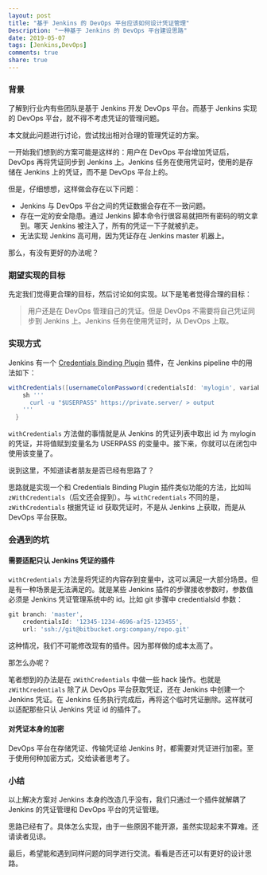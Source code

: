 ```yaml
---
layout: post
title: "基于 Jenkins 的 DevOps 平台应该如何设计凭证管理"
Description: "一种基于 Jenkins 的 DevOps 平台建设思路"
date: 2019-05-07
tags: [Jenkins,DevOps]
comments: true
share: true
---
```

### 背景
了解到行业内有些团队是基于 Jenkins 开发 DevOps 平台。而基于 Jenkins 实现的 DevOps 平台，就不得不考虑凭证的管理问题。

本文就此问题进行讨论，尝试找出相对合理的管理凭证的方案。

一开始我们想到的方案可能是这样的：用户在 DevOps 平台增加凭证后，DevOps 再将凭证同步到 Jenkins 上。Jenkins 任务在使用凭证时，使用的是存储在 Jenkins 上的凭证，而不是 DevOps 平台上的。

但是，仔细想想，这样做会存在以下问题：
* Jenkins 与 DevOps 平台之间的凭证数据会存在不一致问题。
* 存在一定的安全隐患。通过 Jenkins 脚本命令行很容易就把所有密码的明文拿到。哪天 Jenkins 被注入了，所有的凭证一下子就被扒走。
* 无法实现 Jenkins 高可用，因为凭证存在 Jenkins master 机器上。

那么，有没有更好的办法呢？

### 期望实现的目标
先定我们觉得更合理的目标，然后讨论如何实现。以下是笔者觉得合理的目标：
> 用户还是在 DevOps 管理自己的凭证。但是 DevOps 不需要将自己凭证同步到 Jenkins 上。Jenkins 任务在使用凭证时，从 DevOps 上取。

### 实现方式
Jenkins 有一个 [Credentials Binding Plugin]([https://jenkins.io/doc/pipeline/steps/credentials-binding/](https://jenkins.io/doc/pipeline/steps/credentials-binding/)
) 插件，在 Jenkins pipeline 中的用法如下：
```groovy
withCredentials([usernameColonPassword(credentialsId: 'mylogin', variable: 'USERPASS')]) {
    sh '''
      curl -u "$USERPASS" https://private.server/ > output
    '''
  }
```
`withCredentials` 方法做的事情就是从 Jenkins 的凭证列表中取出 id 为 mylogin 的凭证，并将值赋到变量名为 USERPASS 的变量中。接下来，你就可以在闭包中使用该变量了。

说到这里，不知道读者朋友是否已经有思路了？

思路就是实现一个和 Credentials Binding Plugin 插件类似功能的方法，比如叫 `zWithCredentials`（后文还会提到）。与 `withCredentials` 不同的是，`zWithCredentials` 根据凭证 id 获取凭证时，不是从 Jenkins 上获取，而是从 DevOps 平台获取。

### 会遇到的坑
#### 需要适配只认 Jenkins 凭证的插件
`withCredentials` 方法是将凭证的内容存到变量中，这可以满足一大部分场景。但是有一种场景是无法满足的。就是某些 Jenkins 插件的步骤接收参数时，参数值必须是 Jenkins 凭证管理系统中的 id。比如 git 步骤中 credentialsId 参数：
```groovy
git branch: 'master',
    credentialsId: '12345-1234-4696-af25-123455',
    url: 'ssh://git@bitbucket.org:company/repo.git'
```
这种情况，我们不可能修改现有的插件。因为那样做的成本太高了。

那怎么办呢？

笔者想到的办法是在 `zWithCredentials` 中做一些 hack 操作。也就是 `zWithCredentials` 除了从 DevOps 平台获取凭证，还在 Jenkins 中创建一个 Jenkins 凭证。在 Jenkins 任务执行完成后，再将这个临时凭证删除。这样就可以适配那些只认 Jenkins 凭证 id 的插件了。

#### 对凭证本身的加密
DevOps 平台在存储凭证、传输凭证给 Jenkins 时，都需要对凭证进行加密。至于使用何种加密方式，交给读者思考了。

### 小结
以上解决方案对 Jenkins 本身的改造几乎没有，我们只通过一个插件就解耦了 Jenkins 的凭证管理和 DevOps 平台的凭证管理。

思路已经有了。具体怎么实现，由于一些原因不能开源，虽然实现起来不算难。还请读者见谅。

最后，希望能和遇到同样问题的同学进行交流。看看是否还可以有更好的设计思路。